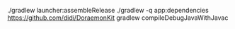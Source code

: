 ./gradlew launcher:assembleRelease
./gradlew -q app:dependencies
https://github.com/didi/DoraemonKit
gradlew compileDebugJavaWithJavac
